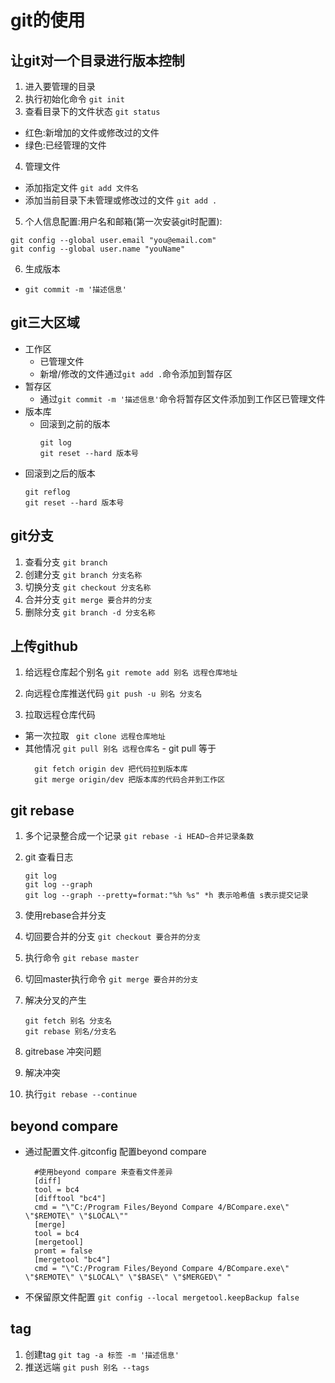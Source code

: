 # git的使用 #
## 让git对一个目录进行版本控制 ##
1. 进入要管理的目录
2. 执行初始化命令 `git init`
3. 查看目录下的文件状态 `git status`
 - 红色:新增加的文件或修改过的文件
 - 绿色:已经管理的文件
4. 管理文件
 - 添加指定文件 `git add 文件名` 
 - 添加当前目录下未管理或修改过的文件 `git add .` 
5. 个人信息配置:用户名和邮箱(第一次安装git时配置):
```	
git config --global user.email "you@email.com" 
git config --global user.name "youName"
```
6. 生成版本
  - `git commit -m '描述信息'`

## git三大区域 ##


- 工作区
  - 已管理文件
  - 新增/修改的文件通过`git add .`命令添加到暂存区
- 暂存区
  - 通过`git commit -m '描述信息'`命令将暂存区文件添加到工作区已管理文件
- 版本库 
  - 回滚到之前的版本
    ```
    git log 
    git reset --hard 版本号
    ```
 - 回滚到之后的版本
    ```
    git reflog
    git reset --hard 版本号
    ```


## git分支 ##

1. 查看分支 
  `git branch`
2. 创建分支
  `git branch 分支名称`
3. 切换分支
 `git checkout 分支名称`
4. 合并分支
 `git merge 要合并的分支`
5. 删除分支
 `git branch -d 分支名称`


##  上传github  ##

1. 给远程仓库起个别名
 `git remote add 别名 远程仓库地址
`
2. 向远程仓库推送代码
 `git push -u 别名 分支名`

3. 拉取远程仓库代码
  - 第一次拉取
    ` git clone 远程仓库地址`
   - 其他情况
        `git pull 别名 远程仓库名`
    - git pull 等于
      ```
        git fetch origin dev 把代码拉到版本库
        git merge origin/dev 把版本库的代码合并到工作区
        ```

 
##  git rebase  ##
1. 多个记录整合成一个记录 
    ` git rebase -i HEAD~合并记录条数
    `
2. git 查看日志
    ```
    git log 
    git log --graph
    git log --graph --pretty=format:"%h %s" *h 表示哈希值 s表示提交记录
    ```
3. 使用rebase合并分支
  1. 切回要合并的分支 
   `git checkout 要合并的分支`
  2. 执行命令 `git rebase master`
  3. 切回master执行命令
    `git merge 要合并的分支`
4. 解决分叉的产生
    ```
    git fetch 别名 分支名
    git rebase 别名/分支名
    ```

5. gitrebase 冲突问题
 1. 解决冲突
 2. 执行`git rebase --continue`
 

##  beyond compare ##
- 通过配置文件.gitconfig 配置beyond compare

  ```
    #使用beyond compare 来查看文件差异
    [diff]
    tool = bc4
    [difftool "bc4"]
    cmd = "\"C:/Program Files/Beyond Compare 4/BCompare.exe\" \"$REMOTE\" \"$LOCAL\""   
    [merge]
    tool = bc4
    [mergetool]
    promt = false
    [mergetool "bc4"]
    cmd = "\"C:/Program Files/Beyond Compare 4/BCompare.exe\" \"$REMOTE\" \"$LOCAL\" \"$BASE\" \"$MERGED\" "
    ``` 
 - 不保留原文件配置
   `git config --local mergetool.keepBackup false` 

##  tag ##
1. 创建tag
  `git tag -a 标签 -m '描述信息'`
2. 推送远端
   `git push 别名 --tags`